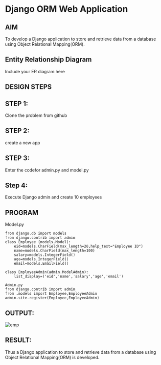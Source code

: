 # Django ORM Web Application

## AIM
To develop a Django application to store and retrieve data from a database using Object Relational Mapping(ORM).

## Entity Relationship Diagram

Include your ER diagram here

## DESIGN STEPS

## STEP 1:
Clone the problem from github

## STEP 2:
create a new app

## STEP 3:
Enter the codefor admin.py and model.py

## Step 4:
Execute Django admin and create 10 employees

## PROGRAM
Model.py
```
from django.db import models
from django.contrib import admin
class Employee (models.Model):
    eid=models.CharField(max_length=20,help_text="Employee ID")
    name=models.CharField(max_length=100)
    salary=models.IntegerField()
    age=models.IntegerField()
    email=models.EmailField()

class EmployeeAdmin(admin.ModelAdmin):
    list_display=('eid','name','salary','age','email')  

Admin.py 
from django.contrib import admin
from .models import Employee,EmployeeAdmin
admin.site.register(Employee,EmployeeAdmin)
```
## OUTPUT:
![emp](https://user-images.githubusercontent.com/118889143/230270168-12ee51ee-3c7b-407f-9f97-31ca38cf16d9.png)

## RESULT:
Thus a Django application to store and retrieve data from a database using Object Relational Mapping(ORM) is developed.
